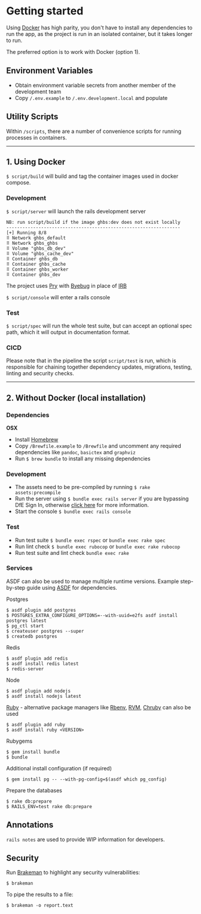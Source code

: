 # Getting started

Using [Docker](https://docs.docker.com/docker-for-mac/install) has high parity,
you don't have to install any dependencies to run the app, as the project is run
in an isolated container, but it takes longer to run.

The preferred option is to work with Docker (option 1).

## Environment Variables

- Obtain environment variable secrets from another member of the development team
- Copy `/.env.example` to `/.env.development.local` and populate

## Utility Scripts

Within `/scripts`, there are a number of convenience scripts for running processes in containers.

---

## 1. Using Docker

`$ script/build` will build and tag the container images used in docker compose.

### Development

`$ script/server` will launch the rails development server

    NB: run script/build if the image ghbs:dev does not exist locally
    -----------------------------------------------------------------
    [+] Running 8/8
    ⠿ Network ghbs_default
    ⠿ Network ghbs_ghbs
    ⠿ Volume "ghbs_db_dev"
    ⠿ Volume "ghbs_cache_dev"
    ⠿ Container ghbs_db
    ⠿ Container ghbs_cache
    ⠿ Container ghbs_worker
    ⠿ Container ghbs_dev

The project uses [Pry](https://github.com/pry/pry) with [Byebug](https://github.com/deivid-rodriguez/byebug)
in place of [IRB](https://guides.rubyonrails.org/command_line.html#bin-rails-console)

`$ script/console` will enter a rails console

### Test

`$ script/spec` will run the whole test suite, but can accept an optional spec path, which it will output in documentation format.


### CICD

Please note that in the pipeline the script `script/test` is run, which is responsible
for chaining together dependency updates, migrations, testing, linting and security checks.

---

## 2. Without Docker (local installation)

### Dependencies

**OSX**

- Install [Homebrew](https://brew.sh)
- Copy `/Brewfile.example` to `/Brewfile` and uncomment any required dependencies like `pandoc`, `basictex` and `graphviz`
- Run `$ brew bundle` to install any missing dependencies

### Development

- The assets need to be pre-compiled by running `$ rake assets:precompile`
- Run the server using `$ bundle exec rails server` if you are bypassing DfE Sign In,
otherwise [click here](dfe-sign-in.md) for more information.
- Start the console `$ bundle exec rails console`

### Test

- Run test suite `$ bundle exec rspec` or `bundle exec rake spec`
- Run lint check `$ bundle exec rubocop` or `bundle exec rake rubocop`
- Run test suite and lint check `bundle exec rake`

### Services

ASDF can also be used to manage multiple runtime versions. Example step-by-step guide using [ASDF](https://asdf-vm.com) for dependencies.

Postgres

```
$ asdf plugin add postgres
$ POSTGRES_EXTRA_CONFIGURE_OPTIONS=--with-uuid=e2fs asdf install postgres latest
$ pg_ctl start
$ createuser postgres --super
$ createdb postgres
```

Redis

```
$ asdf plugin add redis
$ asdf install redis latest
$ redis-server
```

Node

```
$ asdf plugin add nodejs
$ asdf install nodejs latest
```

[Ruby](https://gds-way.cloudapps.digital/manuals/programming-languages/ruby.html#conventional-tooling) - alternative package managers like [Rbenv](https://github.com/rbenv/rbenv), [RVM](https://github.com/rvm/rvm), [Chruby](https://github.com/postmodern/chruby) can also be used

```
$ asdf plugin add ruby
$ asdf install ruby <VERSION>
```

Rubygems

```
$ gem install bundle
$ bundle
```

Additional install configuration (if required)

```
$ gem install pg -- --with-pg-config=$(asdf which pg_config)
```

Prepare the databases

```
$ rake db:prepare
$ RAILS_ENV=test rake db:prepare
```

## Annotations

`rails notes` are used to provide WIP information for developers.

## Security

Run [Brakeman](https://brakemanscanner.org/) to highlight any security vulnerabilities:

```
$ brakeman
```

To pipe the results to a file:

```
$ brakeman -o report.text
```
